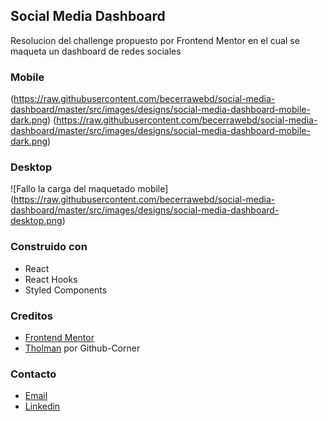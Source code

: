 ## Social Media Dashboard

Resolucion del challenge propuesto por Frontend Mentor en el cual se maqueta un dashboard de redes sociales

### Mobile

(https://raw.githubusercontent.com/becerrawebd/social-media-dashboard/master/src/images/designs/social-media-dashboard-mobile-dark.png) (https://raw.githubusercontent.com/becerrawebd/social-media-dashboard/master/src/images/designs/social-media-dashboard-mobile-dark.png)

### Desktop

![Fallo la carga del maquetado mobile]
(https://raw.githubusercontent.com/becerrawebd/social-media-dashboard/master/src/images/designs/social-media-dashboard-desktop.png)


### Construido con

* React
* React Hooks
* Styled Components

### Creditos

* [Frontend Mentor](https://www.frontendmentor.io/)
* [Tholman](https://github.com/tholman/github-corners) por Github-Corner

### Contacto

* [Email](mailto:becerradiego94@gmail.com)
* [Linkedin](https://www.linkedin.com/in/diego-becerra-516bb5128/)
